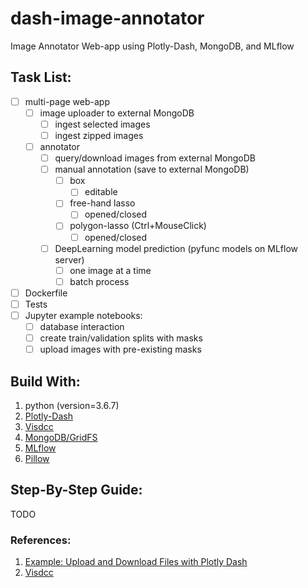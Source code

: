 # dash-image-annotator

Image Annotator Web-app using Plotly-Dash, MongoDB, and MLflow

## Task List:

- [ ] multi-page web-app
  - [ ] image uploader to external MongoDB
    - [ ] ingest selected images
    - [ ] ingest zipped images
  - [ ] annotator
    - [ ] query/download images from external MongoDB
    - [ ] manual annotation (save to external MongoDB)
      - [ ] box
        - [ ] editable
      - [ ] free-hand lasso
        - [ ] opened/closed
      - [ ] polygon-lasso (Ctrl+MouseClick)
        - [ ] opened/closed
    - [ ] DeepLearning model prediction (pyfunc models on MLflow server)
      - [ ] one image at a time
      - [ ] batch process
- [ ] Dockerfile
- [ ] Tests
- [ ] Jupyter example notebooks:
  - [ ] database interaction
  - [ ] create train/validation splits with masks
  - [ ] upload images with pre-existing masks

## Build With:

1. python (version=3.6.7)
2. [Plotly-Dash](https://dash.plot.ly/)
3. [Visdcc](https://github.com/jimmybow/visdcc)
4. [MongoDB/GridFS](https://api.mongodb.com/python/current/api/gridfs/index.html)
5. [MLflow](https://mlflow.org/)
6. [Pillow](https://pillow.readthedocs.io/en/stable/)

## Step-By-Step Guide:

TODO

### References:

1. [Example: Upload and Download Files with Plotly Dash](https://docs.faculty.ai/user-guide/apps/examples/dash_file_upload_download.html)
2. [Visdcc](https://github.com/jimmybow/visdcc)
